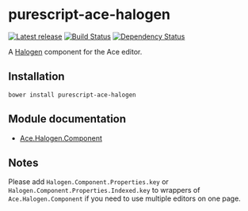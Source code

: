 # purescript-ace-halogen

[![Latest release](http://img.shields.io/bower/v/purescript-ace-halogen.svg)](https://github.com/slamdata/purescript-ace-halogen/releases)
[![Build Status](https://travis-ci.org/slamdata/purescript-ace-halogen.svg?branch=master)](https://travis-ci.org/slamdata/purescript-ace-halogen)
[![Dependency Status](https://www.versioneye.com/user/projects/563a1eda1d47d4001500088b/badge.svg?style=flat)](https://www.versioneye.com/user/projects/563a1eda1d47d4001500088b)

A [Halogen](https://github.com/slamdata/purescript-halogen) component for the Ace editor.

## Installation

```
bower install purescript-ace-halogen
```

## Module documentation

- [Ace.Halogen.Component](docs/Ace/Halogen/Component.md)


## Notes

Please add `Halogen.Component.Properties.key` or `Halogen.Component.Properties.Indexed.key` to wrappers of `Ace.Halogen.Component` if you need to use multiple editors on one page.
